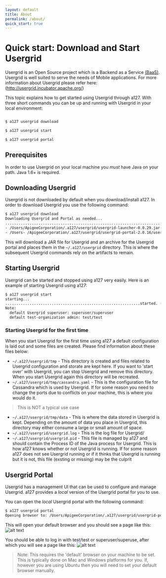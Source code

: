 ```yaml
---
layout: default
title: About
permalink: /about/
quick_start: true
---
```


# Quick start: Download and Start Usergrid

Usergrid is an Open Source project which is a Backend as a Service [(BaaS)](http://en.wikipedia.org/wiki/Mobile_Backend_as_a_service).  Usergrid is well suited to serve the needs of Mobile applications.  For more information about Usergrid please refer here: (http://usergrid.incubator.apache.org/)

This topic explains how to get started using Usergrid through a127.  With three short commands you can be up and running with Usergrid in your local environment:


```bash

$ a127 usergrid download

$ a127 usergrid start

$ a127 usergrid portal
```

## Prerequisites

In order to use Usergrid on your local machine you *must* have Java on your path.  Java 1.6+ is required.

## Downloading Usergrid
Usergrid is not downloaded by default when you download/install a127.  In order to download Usergrid you use the following command:

```bash
$ a127 usergrid download
Downloading Usergrid and Portal as needed...
................................................................................downloaded
- /Users/ApigeeCorporation/.a127/usergrid/usergrid-launcher-0.0.29.jar
- /Users- /ApigeeCorporation/.a127/usergrid/usergrid-portal-2.0.16/usergrid-portal/index.html
```

This will download a JAR file for Usergrid and an archive for the Usergrid portal and places them in the `~/.a127/usergrid` directory.  This is where the subsequent Usergrid commands rely on the artifacts to remain.

## Starting Usergrid
Usergrid can be started and stopped using a127 very easily.  Here is an example of starting Usergrid using a127:

```bash
$ a127 usergrid start
starting...
.............................................................started. (825)
Note:
  default Usergrid superuser: superuser/superuser
  default test-organization admin: test/test
```

### Starting Usergrid for the first time
When you start Usergrid for the first time using a127 a default configuration is laid out and some files are created.  Please find information about these files below:

- `~/.a127/usergrid/tmp` - This directory is created and files related to Usergrid configuration and storate are kept here.  If you want to 'start over' with Usergrid, you can stop Usergrid and remove this directory.  When you start Usergrid again this directory will be recreated.
- `~/.a127/usergrid/tmp/cassandra.yaml` - This is the configuration file for Cassandra which is used by Usergrid.  If for some reason you need to change the ports due to conflicts on your machine, this is where you would do it.
> This is NOT a typical use case
- `~/.a127/usergrid/tmp/data` - This is where the data stored in Usergrid is kept.  Depending on the amount of data you place in Usergrid, this directory may either consume a large or small amount of space.
- `~/.a127/usergrid/usergrid.log` - This is the log file for Usergrid/
- `~/.a127/usergrid/usergrid.pid` - This file is managed by a127 and should contain the Process ID of the Java process for Usergrid.  This is how a127 knows whether or not Usergrid is running.  If for some reason a127 does not see Usergrid running or if it thinks that Usergrid is running but it is not, this file (exsting or missing) may be the culprit



## Usergrid Portal
Usergrid has a management UI that can be used to configure and manage Usergrid.  a127 provides a *local* version of the Usergrid portal for you to use.

You can open the *local* Usergrid portal with the following command:

```bash
$ a127 usergrid portal
Opening browser to: /Users/ApigeeCorporation/.a127/usergrid/usergrid-portal-2.0.16/usergrid-portal/index.html
```

This will open your default browser and you should see a page like this:
![alt text](https://raw.githubusercontent.com/apigee-127/a127-documentation/master/a127/images/usergrid_portal_login.png)


You should be able to log in with test/test or superuser/superuse, after which you will see a page like this:
![alt text](https://raw.githubusercontent.com/apigee-127/a127-documentation/master/a127/images/usergrid_portal.png)

> Note: This requires the 'default' browser on your machine to be set.  This is typically done on Mac and Windows platforms for you.  If, however you are using Ubuntu then you will need to set your default browser manually.